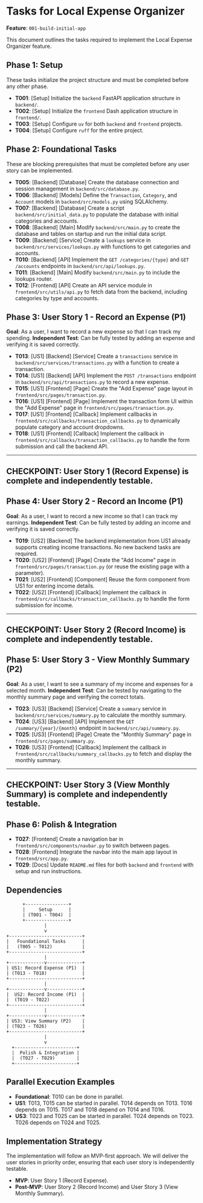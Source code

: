 # Tasks for Local Expense Organizer

**Feature**: `001-build-initial-app`

This document outlines the tasks required to implement the Local Expense Organizer feature.

## Phase 1: Setup

These tasks initialize the project structure and must be completed before any other phase.

- **T001**: [Setup] Initialize the `backend` FastAPI application structure in `backend/`.
- **T002**: [Setup] Initialize the `frontend` Dash application structure in `frontend/`.
- **T003**: [Setup] Configure `uv` for both `backend` and `frontend` projects.
- **T004**: [Setup] Configure `ruff` for the entire project.

## Phase 2: Foundational Tasks

These are blocking prerequisites that must be completed before any user story can be implemented.

- **T005**: [Backend] [Database] Create the database connection and session management in `backend/src/database.py`.
- **T006**: [Backend] [Models] Define the `Transaction`, `Category`, and `Account` models in `backend/src/models.py` using SQLAlchemy.
- **T007**: [Backend] [Database] Create a script `backend/src/initial_data.py` to populate the database with initial categories and accounts.
- **T008**: [Backend] [Main] Modify `backend/src/main.py` to create the database and tables on startup and run the initial data script.
- **T009**: [Backend] [Service] Create a `lookups` service in `backend/src/services/lookups.py` with functions to get categories and accounts.
- **T010**: [Backend] [API] Implement the `GET /categories/{type}` and `GET /accounts` endpoints in `backend/src/api/lookups.py`.
- **T011**: [Backend] [Main] Modify `backend/src/main.py` to include the lookups router.
- **T012**: [Frontend] [API] Create an API service module in `frontend/src/utils/api.py` to fetch data from the backend, including categories by type and accounts.

## Phase 3: User Story 1 - Record an Expense (P1)

**Goal**: As a user, I want to record a new expense so that I can track my spending.
**Independent Test**: Can be fully tested by adding an expense and verifying it is saved correctly.

- **T013**: [US1] [Backend] [Service] Create a `transactions` service in `backend/src/services/transactions.py` with a function to create a transaction.
- **T014**: [US1] [Backend] [API] Implement the `POST /transactions` endpoint in `backend/src/api/transactions.py` to record a new expense.
- **T015**: [US1] [Frontend] [Page] Create the "Add Expense" page layout in `frontend/src/pages/transaction.py`.
- **T016**: [US1] [Frontend] [Page] Implement the transaction form UI within the "Add Expense" page in `frontend/src/pages/transaction.py`.
- **T017**: [US1] [Frontend] [Callback] Implement callbacks in `frontend/src/callbacks/transaction_callbacks.py` to dynamically populate category and account dropdowns.
- **T018**: [US1] [Frontend] [Callback] Implement the callback in `frontend/src/callbacks/transaction_callbacks.py` to handle the form submission and call the backend API.

---
**CHECKPOINT**: User Story 1 (Record Expense) is complete and independently testable.
---

## Phase 4: User Story 2 - Record an Income (P1)

**Goal**: As a user, I want to record a new income so that I can track my earnings.
**Independent Test**: Can be fully tested by adding an income and verifying it is saved correctly.

- **T019**: [US2] [Backend] The backend implementation from US1 already supports creating income transactions. No new backend tasks are required.
- **T020**: [US2] [Frontend] [Page] Create the "Add Income" page in `frontend/src/pages/transaction.py` (or reuse the existing page with a parameter).
- **T021**: [US2] [Frontend] [Component] Reuse the form component from US1 for entering income details.
- **T022**: [US2] [Frontend] [Callback] Implement the callback in `frontend/src/callbacks/transaction_callbacks.py` to handle the form submission for income.

---
**CHECKPOINT**: User Story 2 (Record Income) is complete and independently testable.
---

## Phase 5: User Story 3 - View Monthly Summary (P2)

**Goal**: As a user, I want to see a summary of my income and expenses for a selected month.
**Independent Test**: Can be tested by navigating to the monthly summary page and verifying the correct totals.

- **T023**: [US3] [Backend] [Service] Create a `summary` service in `backend/src/services/summary.py` to calculate the monthly summary.
- **T024**: [US3] [Backend] [API] Implement the `GET /summary/{year}/{month}` endpoint in `backend/src/api/summary.py`.
- **T025**: [US3] [Frontend] [Page] Create the "Monthly Summary" page in `frontend/src/pages/summary.py`.
- **T026**: [US3] [Frontend] [Callback] Implement the callback in `frontend/src/callbacks/summary_callbacks.py` to fetch and display the monthly summary.

---
**CHECKPOINT**: User Story 3 (View Monthly Summary) is complete and independently testable.
---

## Phase 6: Polish & Integration

- **T027**: [Frontend] Create a navigation bar in `frontend/src/components/navbar.py` to switch between pages.
- **T028**: [Frontend] Integrate the navbar into the main app layout in `frontend/src/app.py`.
- **T029**: [Docs] Update `README.md` files for both `backend` and `frontend` with setup and run instructions.

## Dependencies

```
      +----------------+
      |     Setup      |
      | (T001 - T004)  |
      +----------------+
              |
              v
+---------------------------+
|   Foundational Tasks      |
|   (T005 - T012)           |
+---------------------------+
              |
+-------------v-------------+
| US1: Record Expense (P1)  |
| (T013 - T018)             |
+---------------------------+
              |
+-------------v-------------+
|  US2: Record Income (P1)  |
|  (T019 - T022)            |
+---------------------------+
              |
+-------------v-------------+
| US3: View Summary (P2)    |
| (T023 - T026)             |
+---------------------------+
              |
              v
  +-----------------------+
  |  Polish & Integration |
  |  (T027 - T029)        |
  +-----------------------+
```

## Parallel Execution Examples

- **Foundational**: T010 can be done in parallel.
- **US1**: T013, T015 can be started in parallel. T014 depends on T013. T016 depends on T015. T017 and T018 depend on T014 and T016.
- **US3**: T023 and T025 can be started in parallel. T024 depends on T023. T026 depends on T024 and T025.

## Implementation Strategy

The implementation will follow an MVP-first approach. We will deliver the user stories in priority order, ensuring that each user story is independently testable.

- **MVP**: User Story 1 (Record Expense).
- **Post-MVP**: User Story 2 (Record Income) and User Story 3 (View Monthly Summary).
